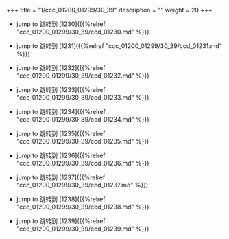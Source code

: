 +++
title = "1/ccc_01200_01299/30_39"
description = ""
weight = 20
+++

* jump to 跳转到 [1230]({{%relref "ccc_01200_01299/30_39/ccd_01230.md" %}})

* jump to 跳转到 [1231]({{%relref "ccc_01200_01299/30_39/ccd_01231.md" %}})

* jump to 跳转到 [1232]({{%relref "ccc_01200_01299/30_39/ccd_01232.md" %}})

* jump to 跳转到 [1233]({{%relref "ccc_01200_01299/30_39/ccd_01233.md" %}})

* jump to 跳转到 [1234]({{%relref "ccc_01200_01299/30_39/ccd_01234.md" %}})

* jump to 跳转到 [1235]({{%relref "ccc_01200_01299/30_39/ccd_01235.md" %}})

* jump to 跳转到 [1236]({{%relref "ccc_01200_01299/30_39/ccd_01236.md" %}})

* jump to 跳转到 [1237]({{%relref "ccc_01200_01299/30_39/ccd_01237.md" %}})

* jump to 跳转到 [1238]({{%relref "ccc_01200_01299/30_39/ccd_01238.md" %}})

* jump to 跳转到 [1239]({{%relref "ccc_01200_01299/30_39/ccd_01239.md" %}})

